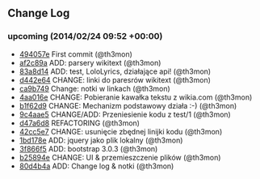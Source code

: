 ## Change Log

### upcoming (2014/02/24 09:52 +00:00)
- [494057e](https://github.com/th3mon/lyricsFinder/commit/494057e211a423693b2bbc98fb6ea5389d63d333) First commit (@th3mon)
- [af2c89a](https://github.com/th3mon/lyricsFinder/commit/af2c89ae390bed6d3ff117d847f29b65bc48ff50) ADD: parsery wikitext (@th3mon)
- [83a8d14](https://github.com/th3mon/lyricsFinder/commit/83a8d14b31b13d60a297c2ac6e0873e3609fe185) ADD: test, LoloLyrics, działające api! (@th3mon)
- [d442e64](https://github.com/th3mon/lyricsFinder/commit/d442e64ab8484e3914a3347596a3897dd31a3b73) CHANGE: linki do paresrów wikitext (@th3mon)
- [ca9b749](https://github.com/th3mon/lyricsFinder/commit/ca9b749c109b182449acfafb7cae68315f89ad13) Change: notki w linkach (@th3mon)
- [4aa016e](https://github.com/th3mon/lyricsFinder/commit/4aa016e01a16b03d29d9e9c37e3d16a6f8d13603) CHANGE: Pobieranie kawałka tekstu z wikia.com (@th3mon)
- [b1f62d9](https://github.com/th3mon/lyricsFinder/commit/b1f62d94b17542dc5b0bef5ee251f9430af6f27f) CHANGE: Mechanizm podstawowy działa :-) (@th3mon)
- [9c4aae5](https://github.com/th3mon/lyricsFinder/commit/9c4aae5ef97f4eb3a576e0eba89f7082a0bf2c23) CHANGE/ADD: Przeniesienie kodu z test/1 (@th3mon)
- [d47a6d8](https://github.com/th3mon/lyricsFinder/commit/d47a6d84db42a9795177d7ce045141fc3c0e8391) REFACTORING (@th3mon)
- [42cc5e7](https://github.com/th3mon/lyricsFinder/commit/42cc5e7abec332afa11561bf4fc5edd26737f92b) CHANGE: usunięcie zbędnej linijki kodu (@th3mon)
- [1bd178e](https://github.com/th3mon/lyricsFinder/commit/1bd178edb955eda826bd44f50c4e8401ff1fe332) ADD: jquery jako plik lokalny (@th3mon)
- [3f866f5](https://github.com/th3mon/lyricsFinder/commit/3f866f57a023d9b4fbd44f050b99244ea7a4e32c) ADD: bootstrap 3.0.3 (@th3mon)
- [b25894e](https://github.com/th3mon/lyricsFinder/commit/b25894ee3789cdbf9cfd1dc65c28046d19641789) CHANGE: UI & przemieszczenie plików (@th3mon)
- [80d4b4a](https://github.com/th3mon/lyricsFinder/commit/80d4b4a888cef0997c3e42c6fe4c5ef5903d5955) ADD: Change log & notki (@th3mon)